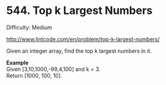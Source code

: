 # 544. Top k Largest Numbers

Difficulty: Medium

http://www.lintcode.com/en/problem/top-k-largest-numbers/

Given an integer array, find the top k largest numbers in it.

**Example**  
Given [3,10,1000,-99,4,100] and k = 3.  
Return [1000, 100, 10].
